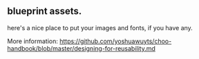 ## blueprint assets.

here's a nice place to put your images and fonts, if you have any.

More information:  https://github.com/yoshuawuyts/choo-handbook/blob/master/designing-for-reusability.md
